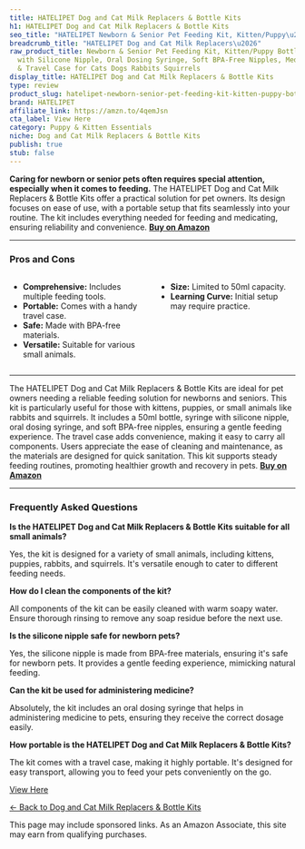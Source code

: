 ```yaml
---
title: HATELIPET Dog and Cat Milk Replacers & Bottle Kits
h1: HATELIPET Dog and Cat Milk Replacers & Bottle Kits
seo_title: "HATELIPET Newborn & Senior Pet Feeding Kit, Kitten/Puppy\u2026"
breadcrumb_title: "HATELIPET Dog and Cat Milk Replacers\u2026"
raw_product_title: Newborn & Senior Pet Feeding Kit, Kitten/Puppy Bottle (50ml), Syringe
  with Silicone Nipple, Oral Dosing Syringe, Soft BPA-Free Nipples, Medicine Dispenser
  & Travel Case for Cats Dogs Rabbits Squirrels
display_title: HATELIPET Dog and Cat Milk Replacers & Bottle Kits
type: review
product_slug: hatelipet-newborn-senior-pet-feeding-kit-kitten-puppy-bottle-50ml-syrin-9de2967a
brand: HATELIPET
affiliate_link: https://amzn.to/4qemJsn
cta_label: View Here
category: Puppy & Kitten Essentials
niche: Dog and Cat Milk Replacers & Bottle Kits
publish: true
stub: false
---
```


<div id="intro" class="full-width">
  <p><strong>Caring for newborn or senior pets often requires special attention, especially when it comes to feeding.</strong> The HATELIPET Dog and Cat Milk Replacers & Bottle Kits offer a practical solution for pet owners. Its design focuses on ease of use, with a portable setup that fits seamlessly into your routine. The kit includes everything needed for feeding and medicating, ensuring reliability and convenience. <a href="https://amzn.to/4qemJsn" rel="nofollow sponsored noopener" target="_blank"><strong>Buy on Amazon</strong></a></p>
</div>

<hr />
<h3 id="pros-cons">Pros and Cons</h3>
<div class="pc-grid" style="display:grid;grid-template-columns:1fr 1fr;gap:16px;">
  <ul>
    <li><strong>Comprehensive:</strong> Includes multiple feeding tools.</li>
    <li><strong>Portable:</strong> Comes with a handy travel case.</li>
    <li><strong>Safe:</strong> Made with BPA-free materials.</li>
    <li><strong>Versatile:</strong> Suitable for various small animals.</li>
  </ul>
  <ul>
    <li><strong>Size:</strong> Limited to 50ml capacity.</li>
    <li><strong>Learning Curve:</strong> Initial setup may require practice.</li>
  </ul>
</div>
<hr />

<div class="full-width">
  <p>The HATELIPET Dog and Cat Milk Replacers & Bottle Kits are ideal for pet owners needing a reliable feeding solution for newborns and seniors. This kit is particularly useful for those with kittens, puppies, or small animals like rabbits and squirrels. It includes a 50ml bottle, syringe with silicone nipple, oral dosing syringe, and soft BPA-free nipples, ensuring a gentle feeding experience. The travel case adds convenience, making it easy to carry all components. Users appreciate the ease of cleaning and maintenance, as the materials are designed for quick sanitation. This kit supports steady feeding routines, promoting healthier growth and recovery in pets. <a href="https://amzn.to/4qemJsn" rel="nofollow sponsored noopener" target="_blank"><strong>Buy on Amazon</strong></a></p>
</div>

<hr />
<h3 id="faqs">Frequently Asked Questions</h3>

<p><strong>Is the HATELIPET Dog and Cat Milk Replacers & Bottle Kits suitable for all small animals?</strong></p>
<p>Yes, the kit is designed for a variety of small animals, including kittens, puppies, rabbits, and squirrels. It's versatile enough to cater to different feeding needs.</p>

<p><strong>How do I clean the components of the kit?</strong></p>
<p>All components of the kit can be easily cleaned with warm soapy water. Ensure thorough rinsing to remove any soap residue before the next use.</p>

<p><strong>Is the silicone nipple safe for newborn pets?</strong></p>
<p>Yes, the silicone nipple is made from BPA-free materials, ensuring it's safe for newborn pets. It provides a gentle feeding experience, mimicking natural feeding.</p>

<p><strong>Can the kit be used for administering medicine?</strong></p>
<p>Absolutely, the kit includes an oral dosing syringe that helps in administering medicine to pets, ensuring they receive the correct dosage easily.</p>

<p><strong>How portable is the HATELIPET Dog and Cat Milk Replacers & Bottle Kits?</strong></p>
<p>The kit comes with a travel case, making it highly portable. It's designed for easy transport, allowing you to feed your pets conveniently on the go.</p>
<p><a class="btn" href="https://amzn.to/4qemJsn" target="_blank" rel="nofollow sponsored noopener">View Here</a></p>
<p><a href="/roundups/puppy-kitten-essentials/dog-and-cat-milk-replacers-bottle-kits/">← Back to Dog and Cat Milk Replacers & Bottle Kits</a></p>
<aside class="disclosure">This page may include sponsored links. As an Amazon Associate, this site may earn from qualifying purchases.</aside>
